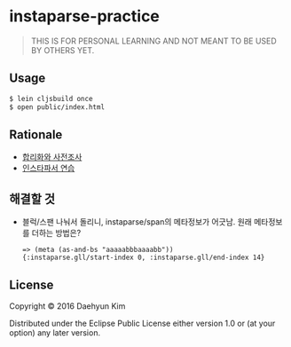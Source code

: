 # instaparse-practice

> THIS IS FOR PERSONAL LEARNING AND NOT MEANT TO BE USED BY OTHERS YET.

## Usage

``` bash
$ lein cljsbuild once
$ open public/index.html
```

## Rationale

* [합리화와 사전조사](https://medium.com/happyprogrammer-in-jeju/마크다운-파서-만들기-1-합리화와-사전조사-932a269b7233)
* [인스타파서 연습](https://medium.com/happyprogrammer-in-jeju/마크다운-파서-만들기-2-인스타파서-연습-12b2291a9f8b)

## 해결할 것

* 블럭/스팬 나눠서 돌리니, instaparse/span의 메타정보가 어긋남. 원래 메타정보를 더하는 방법은?
  ```
  => (meta (as-and-bs "aaaaabbbaaaabb"))
  {:instaparse.gll/start-index 0, :instaparse.gll/end-index 14}
  ```

## License

Copyright © 2016 Daehyun Kim

Distributed under the Eclipse Public License either version 1.0 or (at
your option) any later version.
